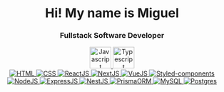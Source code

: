 <div align="center">
  <h4></h4>
  <h1>
    Hi! My name is Miguel
    <h3>Fullstack Software Developer</h3>
  </h1>
</div>  


<div align="center">
  <a href="https://github.com/m1guelsb">  
    <img title="Javascript" src="https://skillicons.dev/icons?i=js" height="48" />
    <img title="Typescript" src="https://skillicons.dev/icons?i=ts" height="48" />
    <br/>
    <img title="HTML" src="https://skillicons.dev/icons?i=html" />
    <img title="CSS" src="https://skillicons.dev/icons?i=css" />
    <img title="ReactJS" src="https://skillicons.dev/icons?i=react" />
    <img title="NextJS" src="https://skillicons.dev/icons?i=nextjs" />
    <img title="VueJS" src="https://skillicons.dev/icons?i=tailwind" />
    <img title="Styled-components" src="https://skillicons.dev/icons?i=styledcomponents" />
    <br/>
    <img title="NodeJS" src="https://skillicons.dev/icons?i=nodejs" />
    <img title="ExpressJS" src="https://skillicons.dev/icons?i=express" />
    <img title="NestJS" src="https://skillicons.dev/icons?i=nestjs" />
    <img title="PrismaORM" src="https://skillicons.dev/icons?i=prisma" />
    <img title="MySQL" src="https://skillicons.dev/icons?i=mysql" />
    <img title="Postgres" src="https://skillicons.dev/icons?i=postgres" />
  </a>
</div>
